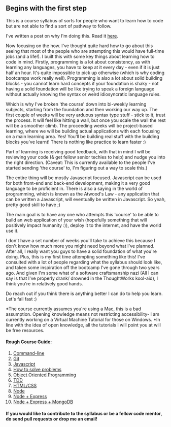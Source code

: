 ## Begins with the first step

This is a course syllabus of sorts for people who want to learn how to code but are not able to find a sort of pathway to follow.

I've written a post on why I'm doing this. Read it [here](https://medium.com/@tiffaniechia/learning-how-to-code-knowledge-and-direction-f4d79c4dd1b2#.522ihewvc).

Now focusing on the how. I've thought quite hard how to go about this seeing that most of the people who are attempting this would have full-time jobs (and a life!). I built this with some key things about learning how to code in mind. Firstly, programming is a lot about consistency, as with learning any languages, you have to keep at it every day - even if it is just half an hour. It's quite impossible to pick up otherwise (which is why coding bootcamps work really well). Programming is also a lot about solid building blocks - you cannot learn hard concepts if your foundation is shaky - not having a solid foundation will be like trying to speak a foreign language without actually knowing the syntax or weird idiosyncratic language rules.  

Which is why I've broken 'the course' down into bi-weekly learning subjects, starting from the foundation and then working our way up. The first couple of weeks will be very arduous syntax type stuff - stick to it, trust the process. It will feel like hitting a wall, but once you scale the wall the rest will be a smoother climb. The proceeding weeks will be project-based learning, where we will be building actual applications with each focusing on a main learning area. Yes! You'll be building real stuff with the building blocks you've learnt! There is nothing like practice to learn faster :)

Part of learning is receiving good feedback, with that in mind I will be reviewing your code (& get fellow senior techies to help) and nudge you into the right direction. (Caveat: This is currently available to the people I've started sending 'the course' to, I'm figuring out a way to scale this.)

The entire thing will be mostly Javascript focused. Javascript can be used for both front-end and back-end development, making it a very good language to be proficient in. There is also a saying in the world of programming, which is known as the Atwood's Law - any application that can be written a Javascript, will eventually be written in Javascript. So yeah, pretty good skill to have ;)

The main goal is to have any one who attempts this 'course' to be able to build an web application of your wish (hopefully something that will positively impact humanity :)), deploy it to the internet, and have the world use it.

I don't have a set number of weeks you'll take to achieve this because I don't know how much more you might need beyond what I've planned. After all, I really want you guys to have a solid foundation of what you're doing. Plus, this is my first time attempting something like this! I've consulted with a lot of people regarding what the syllabus should look like, and taken some inspiration off the bootcamp I've gone through two years ago. And given I'm some what of a software craftsmanship nazi (All I can say is that I've properly drank/ drowned in the ThoughtWorks kool-aid), I think you're in relatively good hands.

Do reach out if you think there is anything better I can do to help you learn. Let's fail fast :)

*The course currently assumes you're using a Mac, this is a bad assumption. Opening knowledge means not restricting accessibility- I am currently working on a Virtual Machine Tutorial for those on Windows.
*In line with the idea of open knowledge, all the tutorials I will point you at will be free resources.

#### Rough Course Guide:

1. [Command-line](command-line.md)
2. [Git](git.md)
3. [Javascript](javascript.md)
4. [How to solve problems](how-to-solve-problems.md)
5. [Object Oriented Programming](object-oriented-programming.md)
6. [TDD](tdd.md)
7. [HTML/CSS](html-css.md)
8. [Node](node.md)
9. [Node + Express](node-express.md)
10. [Node + Express + MongoDB](node-express-mongodb.md)


#### If you would like to contribute to the syllabus or be a fellow code mentor, do send pull requests or drop me an email!
